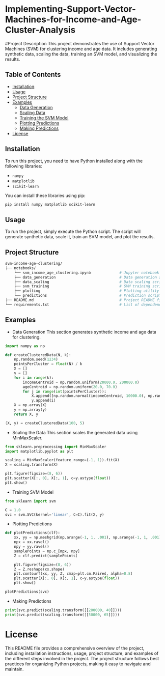 # Implementing-Support-Vector-Machines-for-Income-and-Age-Cluster-Analysis

#Project Description
This project demonstrates the use of Support Vector Machines (SVM) for clustering income and age data. It includes generating synthetic data, scaling the data, training an SVM model, and visualizing the results.

## Table of Contents
- [Installation](#installation)
- [Usage](#usage)
- [Project Structure](#project-structure)
- [Examples](#examples)
  - [Data Generation](#data-generation)
  - [Scaling Data](#scaling-data)
  - [Training the SVM Model](#training-the-svm-model)
  - [Plotting Predictions](#plotting-predictions)
  - [Making Predictions](#making-predictions)
- [License](#license)

## Installation
To run this project, you need to have Python installed along with the following libraries:
- `numpy`
- `matplotlib`
- `scikit-learn`

You can install these libraries using pip:
```bash
pip install numpy matplotlib scikit-learn
```

## Usage
To run the project, simply execute the Python script. The script will generate synthetic data, scale it, train an SVM model, and plot the results.

## Project Structure
```bash
svm-income-age-clustering/
├── notebooks/
    └── svm_income_age_clustering.ipynb             # Jupyter notebook with the code
    ├── data_generation                             # Data generation scripts
    ├── data_scaling                                # Data scaling scripts
    ├── svm_training                                # SVM training scripts
    ├── plotting                                    # Plotting utility scripts
    └── predictions                                 # Prediction scripts                         
├── README.md                                       # Project README file
└── requirements.txt                                # List of dependencies
```

## Examples

- Data Generation
This section generates synthetic income and age data for clustering.
```python
import numpy as np

def createClusteredData(N, k):
    np.random.seed(1234)
    pointsPerCluster = float(N) / k
    X = []
    y = []
    for i in range(k):
        incomeCentroid = np.random.uniform(20000.0, 200000.0)
        ageCentroid = np.random.uniform(20.0, 70.0)
        for j in range(int(pointsPerCluster)):
            X.append([np.random.normal(incomeCentroid, 10000.0), np.random.normal(ageCentroid, 2.0)])
            y.append(i)
    X = np.array(X)
    y = np.array(y)
    return X, y

(X, y) = createClusteredData(100, 5)
```

- Scaling the Data
This section scales the generated data using MinMaxScaler.
```python
from sklearn.preprocessing import MinMaxScaler
import matplotlib.pyplot as plt

scaling = MinMaxScaler(feature_range=(-1, 1)).fit(X)
X = scaling.transform(X)

plt.figure(figsize=(8, 6))
plt.scatter(X[:, 0], X[:, 1], c=y.astype(float))
plt.show()
```

- Training SVM Model
```python
from sklearn import svm

C = 1.0
svc = svm.SVC(kernel='linear', C=C).fit(X, y)
```

- Plotting Predictions
```python
def plotPredictions(clf):
    xx, yy = np.meshgrid(np.arange(-1, 1, .001), np.arange(-1, 1, .001))
    npx = xx.ravel()
    npy = yy.ravel()
    samplePoints = np.c_[npx, npy]
    Z = clf.predict(samplePoints)

    plt.figure(figsize=(8, 6))
    Z = Z.reshape(xx.shape)
    plt.contourf(xx, yy, Z, cmap=plt.cm.Paired, alpha=0.8)
    plt.scatter(X[:, 0], X[:, 1], c=y.astype(float))
    plt.show()

plotPredictions(svc)
```

- Making Predictions
```python
print(svc.predict(scaling.transform([[200000, 40]])))
print(svc.predict(scaling.transform([[50000, 65]])))
```

# License

This README file provides a comprehensive overview of the project, including installation instructions, usage, project structure, and examples of the different steps involved in the project. The project structure follows best practices for organizing Python projects, making it easy to navigate and maintain.
